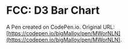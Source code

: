 # FCC: D3 Bar Chart

A Pen created on CodePen.io. Original URL: [https://codepen.io/bigMalloy/pen/MWorNLN](https://codepen.io/bigMalloy/pen/MWorNLN).


